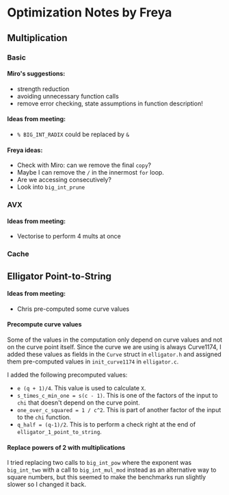 # Optimization Notes by Freya

## Multiplication

### Basic

#### Miro's suggestions:
* strength reduction
* avoiding unnecessary function calls
* remove error checking, state assumptions in function description!

#### Ideas from meeting:
* `% BIG_INT_RADIX` could be replaced by `&`

#### Freya ideas:
* Check with Miro: can we remove the final `copy`?
* Maybe I can remove the `/` in the innermost `for` loop.
* Are we accessing consecutively?
* Look into `big_int_prune`

### AVX

#### Ideas from meeting:
* Vectorise to perform 4 mults at once

### Cache

## Elligator Point-to-String
#### Ideas from meeting:
* Chris pre-computed some curve values

#### Precompute curve values
Some of the values in the computation only depend on curve values and not on the curve point
itself. Since the curve we are using is always Curve1174, I added these values as fields in the
`Curve` struct in `elligator.h` and assigned them pre-computed values in `init_curve1174` in
`elligator.c`.

I added the following precomputed values:
* `e (q + 1)/4`. This value is used to calculate `X`.
* `s_times_c_min_one = s(c - 1)`. This is one of the factors of the input to `chi` that doesn't
depend on the curve point.
* `one_over_c_squared = 1 / c^2`. This is part of another factor of the input to the `chi` function.
* `q_half = (q-1)/2`. This is to perform a check right at the end of `elligator_1_point_to_string`.

#### Replace powers of 2 with multiplications
I tried replacing two calls to `big_int_pow` where the exponent was `big_int_two` with
a call to `big_int_mul_mod` instead as an alternative way to square numbers, but this
seemed to make the benchmarks run slightly slower so I changed it back.
